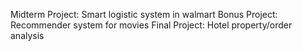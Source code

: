 Midterm Project: Smart logistic system in walmart
Bonus Project: Recommender system for movies
Final Project: Hotel property/order analysis
